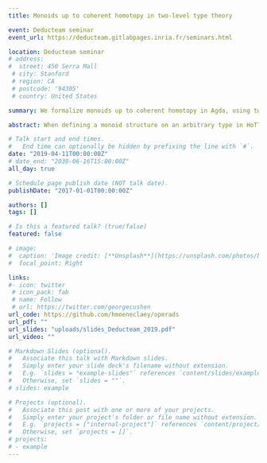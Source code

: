 ```yaml
---
title: Monoids up to coherent homotopy in two-level type theory

event: Deducteam seminar
event_url: https://deducteam.gitlabpages.inria.fr/seminars.html

location: Deducteam seminar
# address:
#  street: 450 Serra Mall
 # city: Stanford
 # region: CA
 # postcode: '94305'
 # country: United States

summary: We formalize monoids up to coherent homotopy in Agda, using two level type theory.

abstract: When defining a monoid structure on an arbitrary type in HoTT, one should require a multiplication that is not only homotopy-associative, but also has an infinite tower of higher homotopies. For example in dimension two one should have a condition similar to Mac Lane’s pentagon for monoidal categories. We call such a monoid a monoid up to coherent homotopy. <br/>&nbsp;&nbsp; The goal of my internship in Stockholm was to formalize them in Agda. <br/>&nbsp;&nbsp; It is well-known that infinite towers of homotopies are hard to handle in plain HoTT, so we postulate a variant of two-level type theory, with a strict equality and an interval type. Then we adapt the set-theoretical treatment of monoids up to coherent homotopy using operads as presented by Clemens Berger and Ieke Moerdijk. Our main results are <br/>&nbsp;&nbsp; (a) Monoids up to coherent homotopy are invariant under homotopy equivalence <br/>&nbsp;&nbsp; (b) Loop spaces are monoids up to coherent homotopy. <br/>&nbsp;&nbsp; In this talk I will present the classical theory of monoids up to coherent homotopy, and indicates how two-level type theory can be used to formalize it.

# Talk start and end times.
#   End time can optionally be hidden by prefixing the line with `#`.
date: "2019-04-11T00:00:00Z"
# date_end: "2030-06-16T15:00:00Z"
all_day: true

# Schedule page publish date (NOT talk date).
publishDate: "2017-01-01T00:00:00Z"

authors: []
tags: []

# Is this a featured talk? (true/false)
featured: false

# image:
#  caption: 'Image credit: [**Unsplash**](https://unsplash.com/photos/bzdhc5b3Bxs)'
#  focal_point: Right

links:
#- icon: twitter
 # icon_pack: fab
 # name: Follow
 # url: https://twitter.com/georgecushen
url_code: https://github.com/hmoeneclaey/operads
url_pdf: ""
url_slides: "uploads/slides_Deducteam_2019.pdf"
url_video: ""

# Markdown Slides (optional).
#   Associate this talk with Markdown slides.
#   Simply enter your slide deck's filename without extension.
#   E.g. `slides = "example-slides"` references `content/slides/example-slides.md`.
#   Otherwise, set `slides = ""`.
# slides: example

# Projects (optional).
#   Associate this post with one or more of your projects.
#   Simply enter your project's folder or file name without extension.
#   E.g. `projects = ["internal-project"]` references `content/project/deep-learning/index.md`.
#   Otherwise, set `projects = []`.
# projects:
# - example
---
```



